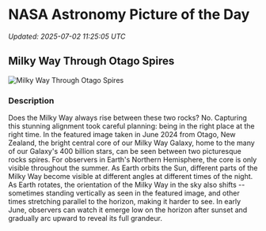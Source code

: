 # NASA Astronomy Picture of the Day

_Updated: 2025-07-02 11:25:05 UTC_

## Milky Way Through Otago Spires

![Milky Way Through Otago Spires](https://apod.nasa.gov/apod/image/2507/MwSpires_Chay_960.jpg)

### Description

Does the Milky Way always rise between these two rocks? No. Capturing this stunning alignment took careful planning: being in the right place at the right time. In the featured image taken in June 2024 from Otago, New Zealand, the bright central core of our Milky Way Galaxy, home to the many of our Galaxy's 400 billion stars, can be seen between two picturesque rocks spires.  For observers in Earth's Northern Hemisphere, the core is only visible throughout the summer. As Earth orbits the Sun, different parts of the Milky Way become visible at different angles at different times of the night. As Earth rotates, the orientation of the Milky Way in the sky also shifts -- sometimes standing vertically as seen in the featured image, and other times stretching parallel to the horizon, making it harder to see. In early June, observers can watch it emerge low on the horizon after sunset and gradually arc upward to reveal its full grandeur.
